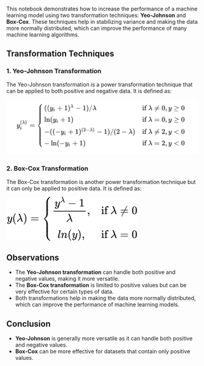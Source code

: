 
This notebook demonstrates how to increase the performance of a machine learning model using two transformation techniques: **Yeo-Johnson** and **Box-Cox**. These techniques help in stabilizing variance and making the data more normally distributed, which can improve the performance of many machine learning algorithms.

## Transformation Techniques

### 1. Yeo-Johnson Transformation
The Yeo-Johnson transformation is a power transformation technique that can be applied to both positive and negative data. It is defined as:

![yj.png](images/yj.png)

### 2. Box-Cox Transformation
The Box-Cox transformation is another power transformation technique but it can only be applied to positive data. It is defined as:

![boxCox.png](images/boxCox.png)

## Observations

- The **Yeo-Johnson transformation** can handle both positive and negative values, making it more versatile.
- The **Box-Cox transformation** is limited to positive values but can be very effective for certain types of data.
- Both transformations help in making the data more normally distributed, which can improve the performance of machine learning models.

## Conclusion

- **Yeo-Johnson** is generally more versatile as it can handle both positive and negative values.
- **Box-Cox** can be more effective for datasets that contain only positive values.
